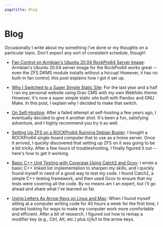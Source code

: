 ```yaml
---
pagetitle: Blog
---
```


# Blog

Occasionally I write about my something I've done or my thoughts on a particular topic. Don't expect any sort of consistent schedule, though!

- [Fan Control on Armbian's Ubuntu 20.04 RockPro64 Server Image](./rockpro64-fan-control.html): Armbian's Ubuntu 20.04 server image for the RockPro64 works great -- even the ZFS DKMS module installs without a hiccup! However, it has no built-in fan control; this post explains how I got it set up.

- [Why I Switched to a Super Simple Static Site](./switch-to-static.html): For the last year and a half I ran my personal website using Grav CMS with my own Webfolio theme. However, it's now a super simple static site built with Pandoc and GNU Make. In this post, I explain why I decided to make that switch.

- [On Self-Hosting](./on-self-hosting.html): After a failed attempt at self-hosting a few years ago, I eventually decided to give it another shot. It's been a fun, satisfying adventure, and I highly recommend you try it as well.

- [Setting Up ZFS on a ROCKPro64 Running Debian Buster](./zfs-on-rockpro64.html): I bought a ROCKPro64 single-board computer that to use as a home server. Once it arrived, I quickly discovered that setting up ZFS on it was going to be a bit tricky. After a few hours of troubleshooting, I finally figured it out -- here's how to get it working.

- [Basic C++ Unit Testing with Coverage Using Catch2 and Gcov](./cpp-testing-with-coverage.html): I wrote a basic C++ linked list implementation to sharpen my skills, and I quickly found myself in need of a good way to test my code. I found Catch2, a simple C++ testing framework, and then used Gcov to ensure that my tests were covering all the code. By no means am I an expert, but I'll go ahead and share what I've learned so far.

- [Using Letters As Arrow Keys on Linux and Mac](./letters-as-arrow-keys.html): When I found myself sitting at a computer writing code for 40 hours a week for the first time, I started looking for ways to make my computer work more comfortable and efficient. After a bit of research, I figured out how to remap a modifier key (e.g., Ctrl, Alt, etc.) plus i/j/k/l to the arrow keys.
